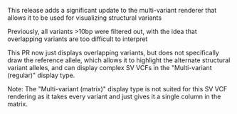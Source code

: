 This release adds a significant update to the multi-variant renderer that allows
it to be used for visualizing structural variants

Previously, all variants >10bp were filtered out, with the idea that overlapping
variants are too difficult to interpret

This PR now just displays overlapping variants, but does not specifically draw
the reference allele, which allows it to highlight the alternate structural
variant alleles, and can display complex SV VCFs in the "Multi-variant
(regular)" display type.

Note: The "Multi-variant (matrix)" display type is not suited for this SV VCF
rendering as it takes every variant and just gives it a single column in the
matrix.

